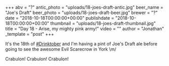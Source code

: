 +++
abv = "?"
antic_photo = "uploads/18-joes-draft-antic.jpg"
beer_name = "Joe's Draft"
beer_photo = "uploads/18-joes-draft-beer.jpg"
brewer = "?"
date = "2018-10-18T00:00:00+00:00"
publishdate = "2018-10-18T00:00:00+00:00"
thumbnail = "uploads/18-joes-draft-thumbnail.jpg"
title = "Day 18 - Arise, my mighty pink army!"
video = ""
author = "Jonathan"
_template = "post"
+++

It's the 18th of [#Drinktober](https://www.facebook.com/hashtag/drinktober?source=feed_text&epa=HASHTAG) and I'm having a pint of Joe's Draft ale before going to see the awesome Evil Scarecrow in York \\m/

Crabulon! Crabulon! Crabulon!
